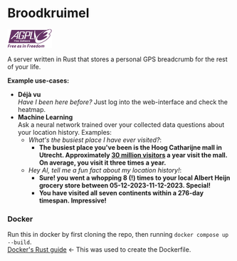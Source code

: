 # Broodkruimel
![GNU Affero General Public License logo](agplv3.png)

A server written in Rust that stores a personal GPS breadcrumb for the rest of your life.

**Example use-cases:**  
* **Déjà vu**  
  *Have I been here before?* Just log into the web-interface and check the heatmap.
* **Machine Learning**  
  Ask a neural network trained over your collected data questions about your location history. Examples:  
  * *What's the busiest place I have ever visited?*:  
    * **The busiest place you've been is the Hoog Catharijne mall in Utrecht. Approximately [30 million visitors](https://hoog-catharijne.klepierre.nl/campaign/jubileum/) a year visit the mall. On average, you visit it three times a year.**  
  * *Hey AI, tell me a fun fact about my location history!*:  
    * **Sure! you went a whopping 8 (!) times to your local Albert Heijn grocery store between 05-12-2023-11-12-2023. Special!**
    * **You have visited all seven continents within a 276-day timespan. Impressive!**


### Docker
Run this in docker by first cloning the repo, then running `docker compose up --build`.  
[Docker's Rust guide](https://docs.docker.com/language/rust/) <- This was used to create the Dockerfile.